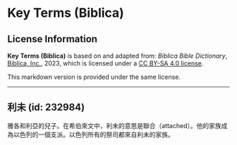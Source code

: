 # Key Terms (Biblica)

## License Information

**Key Terms (Biblica)** is based on and adapted from: _Biblica Bible Dictionary_, [Biblica, Inc.](https://www.biblica.com/), 2023, which is licensed under a [CC BY-SA 4.0 license](https://creativecommons.org/licenses/by-sa/4.0/legalcode.en).

This markdown version is provided under the same license.



--------------------------------

## 利未 (id: 232984)

雅各和利亞的兒子。在希伯來文中，利未的意思是聯合（attached）。他的家族成為以色列的一個支派。以色列所有的祭司都來自利未的家族。


